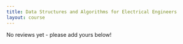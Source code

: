 ```yaml
---
title: Data Structures and Algorithms for Electrical Engineers
layout: course
---
```


No reviews yet - please add yours below!


